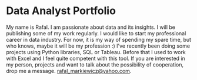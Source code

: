 # Data Analyst Portfolio

My name is Rafal. I am passionate about data and its insights. I will be publishing some of my work regularly. I would like to start my professional career in data industry. For now, it is my way of spending my spare time, but who knows, maybe it will be my profession :) I've recently been doing some projects using Python libraries, SQL or Tableau. Before that I used to work with Excel and I feel quite competent with this tool. If you are interested in my person, projects and want to talk about the possibility of cooperation, drop me a message. <rafal_markiewicz@yahoo.com>.
